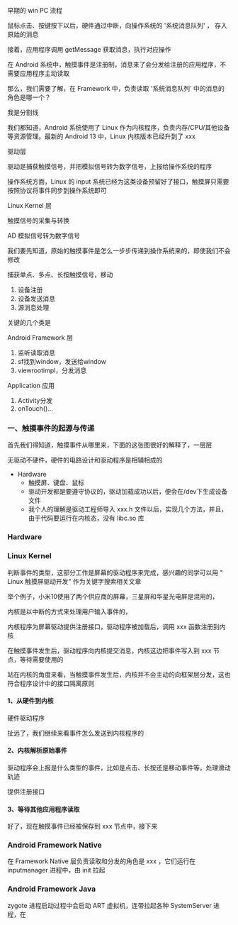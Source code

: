 
早期的 win PC 流程

鼠标点击、按键按下以后，硬件通过中断，向操作系统的 '系统消息队列' ， 存入原始的消息

接着，应用程序调用 getMessage 获取消息，执行对应操作

在 Android 系统中，触摸事件是注册制，消息来了会分发给注册的应用程序，不需要应用程序主动读取

那么，我们需要了解，在 Framework 中，负责读取 '系统消息队列' 中的消息的角色是哪一个？

我是分割线

我们都知道，Android 系统使用了 Linux 作为内核程序，负责内存/CPU/其他设备等资源管理。最新的 Android 13 中，Linux 内核版本已经升到了 xxx

驱动层

驱动是捕获触摸信号，并把模拟信号转为数字信号，上报给操作系统的程序

操作系统方面，Linux 的 input 系统已经为这类设备预留好了接口，触摸屏只需要按照协议将事件同步到操作系统即可

Linux Kernel 层

触摸信号的采集与转换

AD 模拟信号转为数字信号

我们要先知道，原始的触摸事件是怎么一步步传递到操作系统来的，即使我们不会修改

捕获单点、多点、长按触摸信号，移动

1. 设备注册
2. 设备发送消息
3. 源消息处理

关键的几个类是

Android Framework 层

1. 监听读取消息
2. sf找到window，发送给window
3. viewrootimpl，分发消息

Application 应用

1. Activity分发
2. onTouch()...

### 一、触摸事件的起源与传递


首先我们得知道，触摸事件从哪里来，下面的这张图很好的解释了，一层层

无驱动不硬件，硬件的电路设计和驱动程序是相辅相成的

- Hardware
  - 触摸屏、键盘、鼠标
  - 驱动开发都是要遵守协议的，驱动加载成功以后，便会在/dev下生成设备文件
  - 我个人的理解是驱动工程师导入 xxx.h 文件以后，实现几个方法，并且，由于代码要运行在内核态，没有 libc.so 库


### Hardware

### Linux Kernel

判断事件的类型，这部分工作是屏幕的驱动程序来完成，感兴趣的同学可以用 " Linux 触摸屏驱动开发" 作为关键字搜索相关文章

举个例子，小米10使用了两个供应商的屏幕，三星屏和华星光电屏是混用的，

内核是以中断的方式来处理用户输入事件的，

内核程序为屏幕驱动提供注册接口，驱动程序被加载后，调用 xxx 函数注册到内核

在触摸事件发生后，驱动程序向内核提交消息，内核这边把事件写入到 xxx 节点，等待需要使用的

站在内核的角度来看，当触摸事件发生后，内核并不会主动的向框架层分发，这也符合程序设计中的接口隔离原则

#### 1、从硬件到内核

硬件驱动程序

扯远了，我们继续来看事件怎么发送到内核程序的

#### 2、内核解析原始事件

驱动程序会上报是什么类型的事件，比如是点击、长按还是移动事件等，处理滑动轨迹

提供注册接口

#### 3、等待其他应用程序读取

好了，现在触摸事件已经被保存到 xxx 节点中，接下来

### Android Framework Native

在 Framework Native 层负责读取和分发的角色是 xxx ，它们运行在 inputmanager 进程中，由 init 拉起

### Android Framework Java

zygote 进程启动过程中会启动 ART 虚拟机，连带拉起各种 SystemServer 进程，在